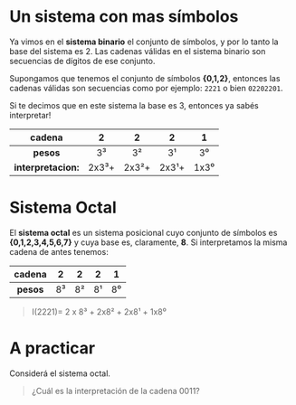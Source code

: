 # Un sistema con mas símbolos

Ya vimos en el **sistema binario** el conjunto de símbolos, y por lo tanto la base del sistema es 2. Las cadenas válidas en el sistema binario son secuencias de dígitos de ese conjunto.

Supongamos que tenemos el conjunto de símbolos **{0,1,2}**, entonces las cadenas válidas son secuencias como por ejemplo: `2221` o bien `02202201`.

Si te decimos que en este sistema la base es 3, entonces ya sabés interpretar!

 
|cadena|2 | 2 |2 |1 |
|:---:|:---:|:---:|:----:|:--:|
|**pesos**|3³|3²|3¹|3⁰|
|**interpretacion:**| 2x3³+ |2x3²+ | 2x3¹+ | 1x3⁰ |

# Sistema Octal

El **sistema octal** es un sistema posicional cuyo conjunto de símbolos es **{0,1,2,3,4,5,6,7}** y cuya base es, claramente, **8**. Si interpretamos la misma cadena de antes tenemos:

|cadena|2 | 2 |2 |1 |
|:---:|:---:|:---:|:---:|:---:|
|**pesos**|8³|8²|8¹|8⁰|

> I(2221)= 2 x 8³ + 2x8² + 2x8¹ + 1x8⁰

# A practicar

Considerá el sistema octal. 

> ¿Cuál es la interpretación de la cadena 0011?

